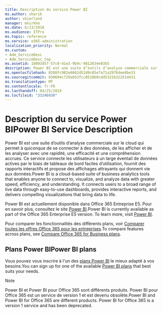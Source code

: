 ```yaml
---
title: Description du service Power BI
ms.author: sharik
author: skjerland
manager: mnirkhe
ms.date: 6/13/2018
ms.audience: ITPro
ms.topic: reference
ms.service: o365-administration
localization_priority: Normal
ms.custom:
- Adm_ServiceDesc
- Adm_ServiceDesc_top
ms.assetid: 18093d57-57c0-41e3-9b9c-9812634e03b5
description: Power BI est une suite d’outils d’analyse commerciale sur le cloud qui permet à quiconque de se connecter à des données, de les afficher et de les analyser avec une rapidité, une efficacité et une compréhension accrues. Ce service connecte les utilisateurs à un large éventail de données actives par le biais de tableaux de bord faciles d’utilisation, fournit des rapports interactifs et propose des affichages attrayants qui donnent vie aux données.
ms.openlocfilehash: 0288fc982e8662d52d9c05e7a71a2976dee8be31
ms.sourcegitcommit: 830694c729ab53fcc8518b0cdd5322b322514431
ms.translationtype: MT
ms.contentlocale: fr-FR
ms.lasthandoff: 04/25/2019
ms.locfileid: "33246930"
---
```

# <a name="power-bi-service-description"></a><span data-ttu-id="f3c29-104">Description du service Power BI</span><span class="sxs-lookup"><span data-stu-id="f3c29-104">Power BI Service Description</span></span>

<span data-ttu-id="f3c29-p102">Power BI est une suite d’outils d’analyse commerciale sur le cloud qui permet à quiconque de se connecter à des données, de les afficher et de les analyser avec une rapidité, une efficacité et une compréhension accrues. Ce service connecte les utilisateurs à un large éventail de données actives par le biais de tableaux de bord faciles d’utilisation, fournit des rapports interactifs et propose des affichages attrayants qui donnent vie aux données.</span><span class="sxs-lookup"><span data-stu-id="f3c29-p102">Power BI is a cloud-based suite of business analytics tools that enables anyone to connect to, visualize, and analyze data with greater speed, efficiency, and understanding. It connects users to a broad range of live data through easy-to-use dashboards, provides interactive reports, and delivers compelling visualizations that bring data to life.</span></span>
  
<span data-ttu-id="f3c29-p103">Power BI est actuellement disponible dans Office 365 Entreprise E5. Pour en savoir plus, consultez le site [Power BI](https://powerbi.microsoft.com/).</span><span class="sxs-lookup"><span data-stu-id="f3c29-p103">Power BI is currently available as part of the Office 365 Enterprise E5 version. To learn more, visit [Power BI](https://powerbi.microsoft.com/).</span></span>
  
<span data-ttu-id="f3c29-109">Pour comparer les fonctionnalités des différents plans, voir [Comparer toutes les offres Office 365 pour les entreprises](http://go.microsoft.com/fwlink/?LinkID=799177&amp;clcid=0x409).</span><span class="sxs-lookup"><span data-stu-id="f3c29-109">To compare features across plans, see [Compare Office 365 for Business plans](http://go.microsoft.com/fwlink/?LinkID=799177&amp;clcid=0x409).</span></span>
  
## <a name="power-bi-plans"></a><span data-ttu-id="f3c29-110">Plans Power BI</span><span class="sxs-lookup"><span data-stu-id="f3c29-110">Power BI plans</span></span>
<span data-ttu-id="f3c29-111"><a name="BKMK_PowerBIPlans"> </a></span><span class="sxs-lookup"><span data-stu-id="f3c29-111"></span></span>

<span data-ttu-id="f3c29-112">Vous pouvez vous inscrire à l'un des [plans Power BI](https://go.microsoft.com/fwlink/?LinkID=786854) le mieux adapté à vos besoins.</span><span class="sxs-lookup"><span data-stu-id="f3c29-112">You can sign up for one of the available [Power BI plans](https://go.microsoft.com/fwlink/?LinkID=786854) that best suits your needs.</span></span> 
  
> [!NOTE]
> <span data-ttu-id="f3c29-p104">Power BI et Power BI pour Office 365 sont différents produits. Power BI pour Office 365 est un service de version 1 et est devenu obsolète.</span><span class="sxs-lookup"><span data-stu-id="f3c29-p104">Power BI and Power BI for Office 365 are different products. Power BI for Office 365 is a version 1 service and has been deprecated.</span></span> 
  

